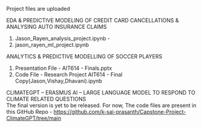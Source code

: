 Project files are uploaded

EDA & PREDICTIVE MODELING OF CREDIT CARD CANCELLATIONS & ANALYSING AUTO INSURANCE CLAIMS
1) Jason_Rayen_analysis_project.ipynb - 
2) jason_rayen_ml_project.ipynb

ANALYTICS & PREDICTIVE MODELLING OF SOCCER PLAYERS
1) Presentation File - AIT614 - Finals.pptx
2) Code File - Research Project AIT614 - Final Copy(Jason,Vishay,Dhavani).ipynb

CLIMATEGPT – ERASMUS AI – LARGE LANGUAGE MODEL TO RESPOND TO CLIMATE RELATED QUESTIONS	
The final version is yet to be released. For now, The code files are present in this GitHub Repo - https://github.com/k-sai-prasanth/Capstone-Project-ClimateGPT/tree/main

